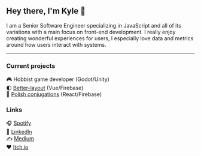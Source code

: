 ## Hey there, I'm Kyle 👋
I am a Senior Software Engineer specializing in JavaScript and all of its variations with a main focus on front-end development. I really enjoy creating wonderful experiences for users, I especially love data and metrics around how users interact with systems.

---
### Current projects
🎮 Hobbist game developer (Godot/Unity)  
🌓 [Better-layout](https://www.better-layout.com/) (Vue/Firebase)  
📖 [Polish conjugations](https://polish-verbs.web.app/) (React/Firebase)
### Links
🎧 [Spotify](https://open.spotify.com/user/kyleopperman)  
👔 [LinkedIn](https://www.linkedin.com/in/kyle-opperman/)  
✍️ [Medium](https://medium.com/@kyle_77228)  
♥️ [Itch.io](https://mropperman.itch.io)

<!--
**MrOpperman/MrOpperman** is a ✨ _special_ ✨ repository because its `README.md` (this file) appears on your GitHub profile.

Here are some ideas to get you started:

- 👯 I’m looking to collaborate on ...
- 🤔 I’m looking for help with ...
- 💬 Ask me about ...
- 😄 Pronouns: ...
- ⚡ Fun fact: ...
-->
